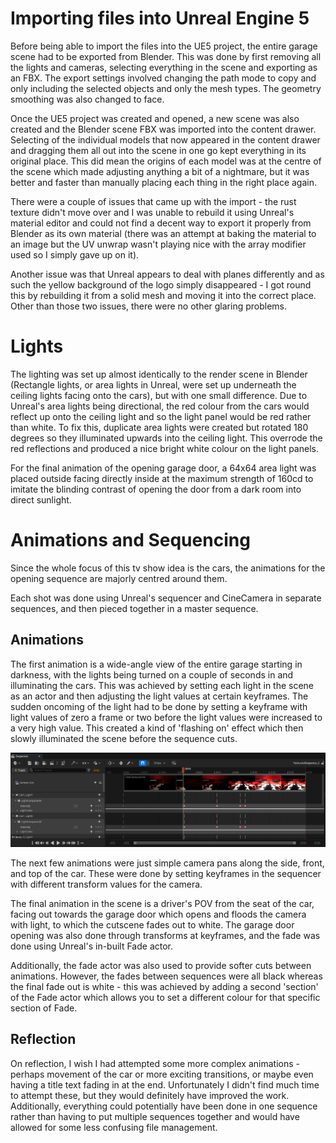 # Importing files into Unreal Engine 5

Before being able to import the files into the UE5 project, the entire garage scene had to be exported from Blender.
This was done by first removing all the lights and cameras, selecting everything in the scene and exporting as an FBX. The export settings involved changing the path mode to copy and only including the selected objects and only the mesh types. The geometry smoothing was also changed to face.

Once the UE5 project was created and opened, a new scene was also created and the Blender scene FBX was imported into the content drawer. Selecting of the individual models that now appeared in the content drawer and dragging them all out into the scene in one go kept everything in its original place. This did mean the origins of each model was at the centre of the scene which made adjusting anything a bit of a nightmare, but it was better and faster than manually placing each thing in the right place again.

There were a couple of issues that came up with the import - the rust texture didn't move over and I was unable to rebuild it using Unreal's material editor and could not find a decent way to export it properly from Blender as its own material (there was an attempt at baking the material to an image but the UV unwrap wasn't playing nice with the array modifier used so I simply gave up on it).

Another issue was that Unreal appears to deal with planes differently and as such the yellow background of the logo simply disappeared - I got round this by rebuilding it from a solid mesh and moving it into the correct place.
Other than those two issues, there were no other glaring problems.


# Lights

The lighting was set up almost identically to the render scene in Blender (Rectangle lights, or area lights in Unreal, were set up underneath the ceiling lights facing onto the cars), but with one small difference. Due to Unreal's area lights being directional, the red colour from the cars would reflect up onto the ceiling light and so the light panel would be red rather than white. To fix this, duplicate area lights were created but rotated 180 degrees so they illuminated upwards into the ceiling light. This overrode the red reflections and produced a nice bright white colour on the light panels.

For the final animation of the opening garage door, a 64x64 area light was placed outside facing directly inside at the maximum strength of 160cd to imitate the blinding contrast of opening the door from a dark room into direct sunlight.

# Animations and Sequencing

Since the whole focus of this tv show idea is the cars, the animations for the opening sequence are majorly centred around them. 

Each shot was done using Unreal's sequencer and CineCamera in separate sequences, and then pieced together in a master sequence.

## Animations

The first animation is a wide-angle view of the entire garage starting in darkness, with the lights being turned on a couple of seconds in and illuminating the cars. This was achieved by setting each light in the scene as an actor and then adjusting the light values at certain keyframes. The sudden oncoming of the light had to be done by setting a keyframe with light values of zero a frame or two before the light values were increased to a very high value. This created a kind of 'flashing on' effect which then slowly illuminated the scene before the sequence cuts.

![First Sequence](./Render/Screenshots/opening_sequence.png)

The next few animations were just simple camera pans along the side, front, and top of the car. These were done by setting keyframes in the sequencer with different transform values for the camera. 

The final animation in the scene is a driver's POV from the seat of the car, facing out towards the garage door which opens and floods the camera with light, to which the cutscene fades out to white. The garage door opening was also done through transforms at keyframes, and the fade was done using Unreal's in-built Fade actor.

Additionally, the fade actor was also used to provide softer cuts between animations. However, the fades between sequences were all black whereas the final fade out is white - this was achieved by adding a second 'section' of the Fade actor which allows you to set a different colour for that specific section of Fade.

## Reflection

On reflection, I wish I had attempted some more complex animations - perhaps movement of the car or more exciting transitions, or maybe even having a title text fading in at the end. Unfortunately I didn't find much time to attempt these, but they would definitely have improved the work. Additionally, everything could potentially have been done in one sequence rather than having to put multiple sequences together and would have allowed for some less confusing file management. 
